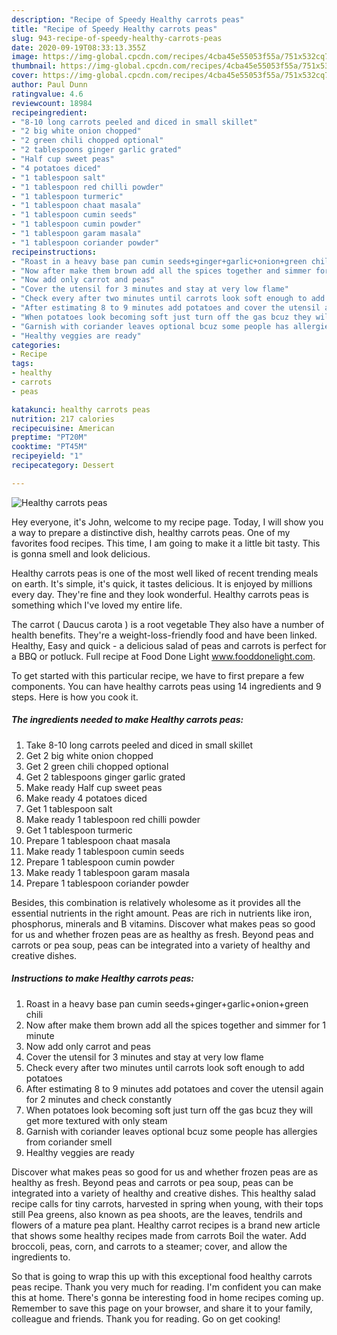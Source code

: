 ```yaml
---
description: "Recipe of Speedy Healthy carrots peas"
title: "Recipe of Speedy Healthy carrots peas"
slug: 943-recipe-of-speedy-healthy-carrots-peas
date: 2020-09-19T08:33:13.355Z
image: https://img-global.cpcdn.com/recipes/4cba45e55053f55a/751x532cq70/healthy-carrots-peas-recipe-main-photo.jpg
thumbnail: https://img-global.cpcdn.com/recipes/4cba45e55053f55a/751x532cq70/healthy-carrots-peas-recipe-main-photo.jpg
cover: https://img-global.cpcdn.com/recipes/4cba45e55053f55a/751x532cq70/healthy-carrots-peas-recipe-main-photo.jpg
author: Paul Dunn
ratingvalue: 4.6
reviewcount: 18984
recipeingredient:
- "8-10 long carrots peeled and diced in small skillet"
- "2 big white onion chopped"
- "2 green chili chopped optional"
- "2 tablespoons ginger garlic grated"
- "Half cup sweet peas"
- "4 potatoes diced"
- "1 tablespoon salt"
- "1 tablespoon red chilli powder"
- "1 tablespoon turmeric"
- "1 tablespoon chaat masala"
- "1 tablespoon cumin seeds"
- "1 tablespoon cumin powder"
- "1 tablespoon garam masala"
- "1 tablespoon coriander powder"
recipeinstructions:
- "Roast in a heavy base pan cumin seeds+ginger+garlic+onion+green chili"
- "Now after make them brown add all the spices together and simmer for 1 minute"
- "Now add only carrot and peas"
- "Cover the utensil for 3 minutes and stay at very low flame"
- "Check every after two minutes until carrots look soft enough to add potatoes"
- "After estimating 8 to 9 minutes add potatoes and cover the utensil again for 2 minutes and check constantly"
- "When potatoes look becoming soft just turn off the gas bcuz they will get more textured with only steam"
- "Garnish with coriander leaves optional bcuz some people has allergies from coriander smell"
- "Healthy veggies are ready"
categories:
- Recipe
tags:
- healthy
- carrots
- peas

katakunci: healthy carrots peas 
nutrition: 217 calories
recipecuisine: American
preptime: "PT20M"
cooktime: "PT45M"
recipeyield: "1"
recipecategory: Dessert

---
```



![Healthy carrots peas](https://img-global.cpcdn.com/recipes/4cba45e55053f55a/751x532cq70/healthy-carrots-peas-recipe-main-photo.jpg)

Hey everyone, it's John, welcome to my recipe page. Today, I will show you a way to prepare a distinctive dish, healthy carrots peas. One of my favorites food recipes. This time, I am going to make it a little bit tasty. This is gonna smell and look delicious.

Healthy carrots peas is one of the most well liked of recent trending meals on earth. It's simple, it's quick, it tastes delicious. It is enjoyed by millions every day. They're fine and they look wonderful. Healthy carrots peas is something which I've loved my entire life.

The carrot ( Daucus carota ) is a root vegetable They also have a number of health benefits. They&#39;re a weight-loss-friendly food and have been linked. Healthy, Easy and quick - a delicious salad of peas and carrots is perfect for a BBQ or potluck. Full recipe at Food Done Light www.fooddonelight.com.


To get started with this particular recipe, we have to first prepare a few components. You can have healthy carrots peas using 14 ingredients and 9 steps. Here is how you cook it.

<!--inarticleads1-->

##### The ingredients needed to make Healthy carrots peas:

1. Take 8-10 long carrots peeled and diced in small skillet
1. Get 2 big white onion chopped
1. Get 2 green chili chopped optional
1. Get 2 tablespoons ginger garlic grated
1. Make ready Half cup sweet peas
1. Make ready 4 potatoes diced
1. Get 1 tablespoon salt
1. Make ready 1 tablespoon red chilli powder
1. Get 1 tablespoon turmeric
1. Prepare 1 tablespoon chaat masala
1. Make ready 1 tablespoon cumin seeds
1. Prepare 1 tablespoon cumin powder
1. Make ready 1 tablespoon garam masala
1. Prepare 1 tablespoon coriander powder


Besides, this combination is relatively wholesome as it provides all the essential nutrients in the right amount. Peas are rich in nutrients like iron, phosphorus, minerals and B vitamins. Discover what makes peas so good for us and whether frozen peas are as healthy as fresh. Beyond peas and carrots or pea soup, peas can be integrated into a variety of healthy and creative dishes. 

<!--inarticleads2-->

##### Instructions to make Healthy carrots peas:

1. Roast in a heavy base pan cumin seeds+ginger+garlic+onion+green chili
1. Now after make them brown add all the spices together and simmer for 1 minute
1. Now add only carrot and peas
1. Cover the utensil for 3 minutes and stay at very low flame
1. Check every after two minutes until carrots look soft enough to add potatoes
1. After estimating 8 to 9 minutes add potatoes and cover the utensil again for 2 minutes and check constantly
1. When potatoes look becoming soft just turn off the gas bcuz they will get more textured with only steam
1. Garnish with coriander leaves optional bcuz some people has allergies from coriander smell
1. Healthy veggies are ready


Discover what makes peas so good for us and whether frozen peas are as healthy as fresh. Beyond peas and carrots or pea soup, peas can be integrated into a variety of healthy and creative dishes. This healthy salad recipe calls for tiny carrots, harvested in spring when young, with their tops still Pea greens, also known as pea shoots, are the leaves, tendrils and flowers of a mature pea plant. Healthy carrot recipes is a brand new article that shows some healthy recipes made from carrots Boil the water. Add broccoli, peas, corn, and carrots to a steamer; cover, and allow the ingredients to. 

So that is going to wrap this up with this exceptional food healthy carrots peas recipe. Thank you very much for reading. I'm confident you can make this at home. There's gonna be interesting food in home recipes coming up. Remember to save this page on your browser, and share it to your family, colleague and friends. Thank you for reading. Go on get cooking!
